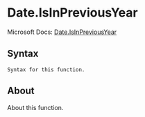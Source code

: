 ---
---

# Date.IsInPreviousYear

Microsoft Docs: [Date.IsInPreviousYear](https://docs.microsoft.com/en-us/powerquery-m/date-isinpreviousyear)

## Syntax

```
Syntax for this function.
```

## About

About this function.

